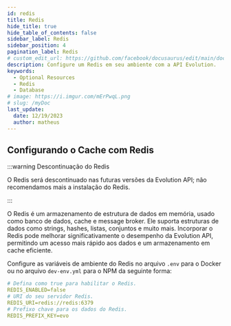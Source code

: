 ```yaml
---
id: redis
title: Redis
hide_title: true
hide_table_of_contents: false
sidebar_label: Redis
sidebar_position: 4
pagination_label: Redis
# custom_edit_url: https://github.com/facebook/docusaurus/edit/main/docs/api-doc-markdown.md
description: Configure um Redis em seu ambiente com a API Evolution.
keywords:
  - Optional Resources
  - Redis
  - Database
# image: https://i.imgur.com/mErPwqL.png
# slug: /myDoc
last_update:
  date: 12/19/2023
  author: matheus
---
```


## Configurando o Cache com Redis

:::warning Descontinuação do Redis

O Redis será descontinuado nas futuras versões da Evolution API; não recomendamos mais a instalação do Redis.

:::

O Redis é um armazenamento de estrutura de dados em memória, usado como banco de dados, cache e message broker. Ele suporta estruturas de dados como strings, hashes, listas, conjuntos e muito mais. Incorporar o Redis pode melhorar significativamente o desempenho da Evolution API, permitindo um acesso mais rápido aos dados e um armazenamento em cache eficiente.

Configure as variáveis de ambiente do Redis no arquivo `.env` para o Docker ou no arquivo `dev-env.yml` para o NPM da seguinte forma:


```yaml title=".env or dev-env.yml" showLineNumbers
# Defina como true para habilitar o Redis.
REDIS_ENABLED=false
# URI do seu servidor Redis.
REDIS_URI=redis://redis:6379
# Prefixo chave para os dados do Redis.
REDIS_PREFIX_KEY=evo
```
